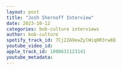 ```yaml
---
layout: post
title: "Josh Shernoff Interview"
date: 2023-10-12
categories: bob-culture interviews
author: bob-culture
spotify_track_id: 7Cj2ZA9ewZylWiqHR3rw8Q
youtube_video_id: 
apple_track_id: 1000631123141
youtube_metadata: 
---
```

